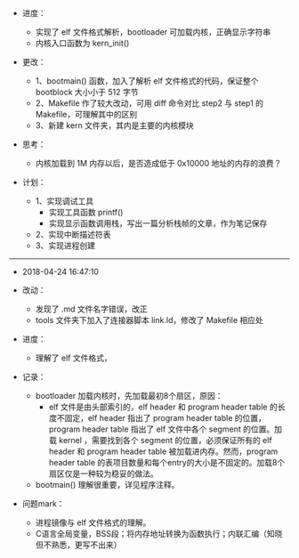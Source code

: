 
- 进度：
    + 实现了 elf 文件格式解析，bootloader 可加载内核，正确显示字符串
    + 内核入口函数为 kern_init()

- 更改：
    + 1、bootmain() 函数，加入了解析 elf 文件格式的代码，保证整个 bootblock 大小小于 512 字节
    + 2、Makefile 作了较大改动，可用 diff 命令对比 step2 与 step1 的 Makefile，可理解其中的区别
    + 3、新建 kern 文件夹，其内是主要的内核模块

- 思考：
    + 内核加载到 1M 内存以后，是否造成低于 0x10000 地址的内存的浪费？

- 计划：
    + 1、实现调试工具
        + 实现工具函数 printf()
        + 实现显示函数调用栈，写出一篇分析栈帧的文章，作为笔记保存
    + 2、实现中断描述符表
    + 3、实现进程创建

---

- 2018-04-24 16:47:10
- 改动：
    + 发现了 .md 文件名字错误，改正
    + tools 文件夹下加入了连接器脚本 link.ld，修改了 Makefile 相应处

- 进度：
    + 理解了 elf 文件格式，
    
- 记录：
    + bootloader 加载内核时，先加载最初8个扇区，原因：
        * elf 文件是由头部索引的，elf header 和 program header table 的长度不固定，elf header 指出了 program header table 的位置，program header table 指出了 elf 文件中各个 segment 的位置。加载 kernel ，需要找到各个 segment 的位置，必须保证所有的 elf header 和 program header table 被加载进内存。然而，program header table 的表项目数量和每个entry的大小是不固定的。加载8个扇区仅是一种较为稳妥的做法。
    + bootmain() 理解很重要，详见程序注释。

- 问题mark：
    + 进程镜像与 elf 文件格式的理解。
    + C语言全局变量，BSS段；将内存地址转换为函数执行；内联汇编（知晓但不熟悉，更写不出来）
